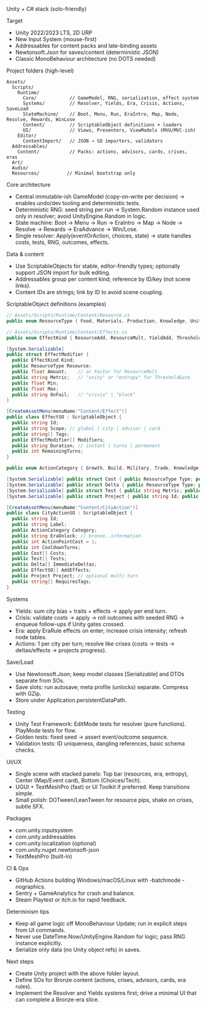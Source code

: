 Unity + C# stack (solo-friendly)

Target

- Unity 2022/2023 LTS, 2D URP
- New Input System (mouse-first)
- Addressables for content packs and late-binding assets
- Newtonsoft.Json for saves/content (deterministic JSON)
- Classic MonoBehaviour architecture (no DOTS needed)

Project folders (high-level)

```
Assets/
  Scripts/
    Runtime/
      Core/            // GameModel, RNG, serialization, effect system
      Systems/         // Resolver, Yields, Era, Crisis, Actions, SaveLoad
      StateMachine/    // Boot, Menu, Run, EraIntro, Map, Node, Resolve, Rewards, WinLose
      Content/         // ScriptableObject definitions + loaders
      UI/              // Views, Presenters, ViewModels (MVU/MVC-ish)
    Editor/
      ContentImport/   // JSON → SO importers, validators
  Addressables/
    Content/           // Packs: actions, advisors, cards, crises, eras
  Art/
  Audio/
  Resources/          // Minimal bootstrap only
```

Core architecture

- Central immutable-ish GameModel (copy-on-write per decision) → enables undo/dev tooling and deterministic tests.
- Deterministic RNG: seed string per run → System.Random instance used only in resolver; avoid UnityEngine.Random in logic.
- State machine: Boot → Menu → Run → EraIntro → Map → Node → Resolve → Rewards → EraAdvance → Win/Lose.
- Single resolver: Apply(eventOrAction, choices, state) -> state handles costs, tests, RNG, outcomes, effects.

Data & content

- Use ScriptableObjects for stable, editor-friendly types; optionally support JSON import for bulk editing.
- Addressables group per content kind; reference by ID/key (not scene links).
- Content IDs are strings; link by ID to avoid scene coupling.

ScriptableObject definitions (examples)

```csharp
// Assets/Scripts/Runtime/Content/Resource.cs
public enum ResourceType { Food, Materials, Production, Knowledge, Unity, Gold }

// Assets/Scripts/Runtime/Content/Effects.cs
public enum EffectKind { ResourceAdd, ResourceMult, YieldAdd, ThresholdGate }

[System.Serializable]
public struct EffectModifier {
  public EffectKind Kind;
  public ResourceType Resource;
  public float Amount;    // or Factor for ResourceMult
  public string Metric;   // "unity" or "entropy" for ThresholdGate
  public float Min;
  public float Max;
  public string OnFail;   // "crisis" | "block"
}

[CreateAssetMenu(menuName:"Content/Effect")]
public class EffectSO : ScriptableObject {
  public string Id;
  public string Scope; // global | city | advisor | card
  public string[] Tags;
  public EffectModifier[] Modifiers;
  public string Duration; // instant | turns | permanent
  public int RemainingTurns;
}

public enum ActionCategory { Growth, Build, Military, Trade, Knowledge, Unity, Governance, Expansion, Infrastructure, Diplomacy, Space }

[System.Serializable] public struct Cost { public ResourceType Type; public int Amount; }
[System.Serializable] public struct Delta { public ResourceType Type; public int Amount; }
[System.Serializable] public struct Test { public string Metric; public int Dc; public string[] AdvantageTags; }
[System.Serializable] public struct Project { public string Id; public string Label; public int ProgressRequired; public string ProgressPerTurnTag; }

[CreateAssetMenu(menuName:"Content/CityAction")]
public class CityActionSO : ScriptableObject {
  public string Id;
  public string Label;
  public ActionCategory Category;
  public string EraUnlock; // bronze..information
  public int ActionPointCost = 1;
  public int CooldownTurns;
  public Cost[] Costs;
  public Test[] Tests;
  public Delta[] ImmediateDeltas;
  public EffectSO[] AddEffects;
  public Project Project; // optional multi-turn
  public string[] RequiresTags;
}
```

Systems

- Yields: sum city bias + traits + effects → apply per end turn.
- Crisis: validate costs → apply → roll outcomes with seeded RNG → enqueue follow-ups if Unity gates crossed.
- Era: apply EraRule effects on enter; increase crisis intensity; refresh node tables.
- Actions: 1 per city per turn; resolve like crises (costs → tests → deltas/effects → projects progress).

Save/Load

- Use Newtonsoft.Json; keep model classes [Serializable] and DTOs separate from SOs.
- Save slots: run autosave; meta profile (unlocks) separate. Compress with GZip.
- Store under Application.persistentDataPath.

Testing

- Unity Test Framework: EditMode tests for resolver (pure functions). PlayMode tests for flow.
- Golden tests: fixed seed → assert event/outcome sequence.
- Validation tests: ID uniqueness, dangling references, basic schema checks.

UI/UX

- Single scene with stacked panels: Top bar (resources, era, entropy), Center (Map/Event card), Bottom (Choices/Tech).
- UGUI + TextMeshPro (fast) or UI Toolkit if preferred. Keep transitions simple.
- Small polish: DOTween/LeanTween for resource pips, shake on crises, subtle SFX.

Packages

- com.unity.inputsystem
- com.unity.addressables
- com.unity.localization (optional)
- com.unity.nuget.newtonsoft-json
- TextMeshPro (built-in)

CI & Ops

- GitHub Actions building Windows/macOS/Linux with -batchmode -nographics.
- Sentry + GameAnalytics for crash and balance.
- Steam Playtest or itch.io for rapid feedback.

Determinism tips

- Keep all game logic off MonoBehaviour Update; run in explicit steps from UI commands.
- Never use DateTime.Now/UnityEngine.Random for logic; pass RNG instance explicitly.
- Serialize only data (no Unity object refs) in saves.

Next steps

- Create Unity project with the above folder layout.
- Define SOs for Bronze content (actions, crises, advisors, cards, era rules).
- Implement the Resolver and Yields systems first; drive a minimal UI that can complete a Bronze-era slice.